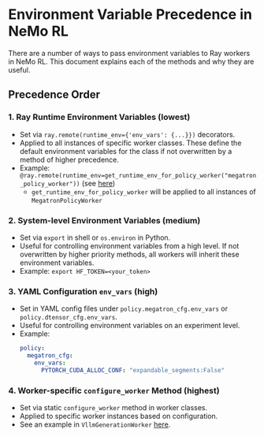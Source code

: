 # Environment Variable Precedence in NeMo RL

There are a number of ways to pass environment variables to Ray workers in NeMo RL. This document explains each of the methods and why they are useful.

## Precedence Order

### 1. Ray Runtime Environment Variables (lowest)
- Set via `ray.remote(runtime_env={'env_vars': {...}})` decorators.
- Applied to all instances of specific worker classes. These define the default environment variables for the class if not overwritten by a method of higher precedence.
- Example: `@ray.remote(runtime_env=get_runtime_env_for_policy_worker("megatron_policy_worker"))` (see [here](https://github.com/NVIDIA-NeMo/RL/blob/def76820d7838c63c1ee4900e63f73a93d927ff2/nemo_rl/models/policy/megatron_policy_worker.py#L338))
    - `get_runtime_env_for_policy_worker` will be applied to all instances of `MegatronPolicyWorker`

### 2. System-level Environment Variables (medium)
- Set via `export` in shell or `os.environ` in Python.
- Useful for controlling environment variables from a high level. If not overwritten by higher priority methods, all workers will inherit these environment variables.
- Example: `export HF_TOKEN=<your_token>`

### 3. YAML Configuration `env_vars` (high)
- Set in YAML config files under `policy.megatron_cfg.env_vars` or `policy.dtensor_cfg.env_vars`.
- Useful for controlling environment variables on an experiment level.
- Example:
  ```yaml
  policy:
    megatron_cfg:
      env_vars:
        PYTORCH_CUDA_ALLOC_CONF: "expandable_segments:False"
  ```

### 4. Worker-specific `configure_worker` Method (highest)
- Set via static `configure_worker` method in worker classes.
- Applied to specific worker instances based on configuration.
- See an example in `VllmGenerationWorker` [here](https://github.com/NVIDIA-NeMo/RL/blob/def76820d7838c63c1ee4900e63f73a93d927ff2/nemo_rl/models/generation/vllm.py#L88).
